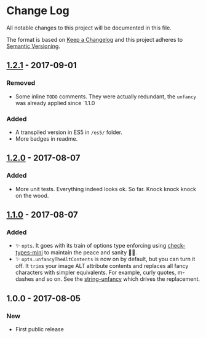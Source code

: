 # Change Log
All notable changes to this project will be documented in this file.

The format is based on [Keep a Changelog](http://keepachangelog.com/)
and this project adheres to [Semantic Versioning](http://semver.org/).

## [1.2.1] - 2017-09-01
### Removed
- Some inline `TODO` comments. They were actually redundant, the `unfancy` was already applied since `1.1.0
### Added
- A transpiled version in ES5 in `/es5/` folder.
- More badges in readme.

## [1.2.0] - 2017-08-07
### Added
- More unit tests. Everything indeed looks ok. So far. Knock knock knock on the wood.

## [1.1.0] - 2017-08-07
### Added
- ✨ `opts`. It goes with its train of options type enforcing using [check-types-mini](https://github.com/codsen/check-types-mini) to maintain the peace and sanity 🌈🦄.
- ✨ `opts.unfancyTheAltContents` is now on by default, but you can turn it off. It `trim`s your image ALT attribute contents and replaces all fancy characters with simpler equivalents. For example, curly quotes, m-dashes and so on. See the [string-unfancy](https://github.com/codsen/string-unfancy) which drives the replacement.

## 1.0.0 - 2017-08-05
### New
- First public release

[1.2.1]: https://github.com/codsen/html-img-alt/compare/v1.2.0...v1.2.1
[1.2.0]: https://github.com/codsen/html-img-alt/compare/v1.1.0...v1.2.0
[1.1.0]: https://github.com/codsen/html-img-alt/compare/v1.0.1...v1.1.0
